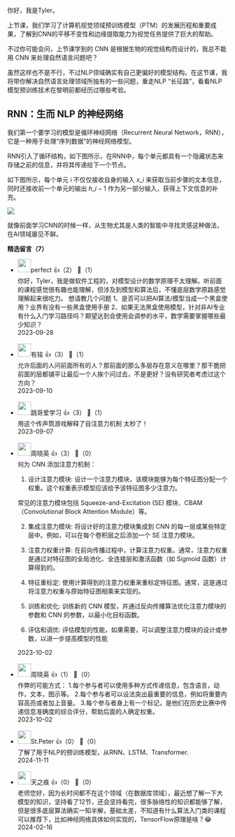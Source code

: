 你好，我是Tyler。

上节课，我们学习了计算机视觉领域预训练模型（PTM）的发展历程和重要成果，了解到CNN的平移不变性和边缘提取能力为视觉任务提供了巨大的帮助。

不过你可能会问，上节课学到的 CNN 是根据生物的视觉结构而设计的，我总不能用 CNN 来处理自然语言问题吧？

虽然这样也不是不行，不过NLP领域确实有自己更偏好的模型结构。在这节课，我将带你解决自然语言处理领域所独有的一些问题，重走NLP “长征路”，看看NLP模型预训练技术在黎明前都经历过哪些考验。

## RNN：生而 NLP 的神经网络

我们第一个要学习的模型是循环神经网络（Recurrent Neural Network，RNN），它是一种用于处理“序列数据”的神经网络模型。

RNN引入了循环结构，如下图所示，在RNN中，每个单元都具有一个隐藏状态来存储之前的信息，并将其传递给下一个节点。

如下图所示，每个单元 i 不仅仅接收自身的输入 $x\_i$ 来获取当前步骤的文本信息，同时还接收前一个单元的输出 $h\_{i-1}$ 作为另一部分输入，获得上下文信息的补充。

![](https://static001.geekbang.org/resource/image/cf/82/cf7034a4994bb4aa55951d0494c5d882.jpg?wh=3900x2194)

就像前面学习CNN的时候一样，从生物尤其是人类的智能中寻找灵感这种做法，在AI领域屡见不鲜。
<div><strong>精选留言（7）</strong></div><ul>
<li><img src="https://static001.geekbang.org/account/avatar/00/12/01/2c/1ab6258c.jpg" width="30px"><span>perfect</span> 👍（2） 💬（1）<div>你好，Tyler，我是做软件工程的，对模型设计的数学原理不太理解。听前面的课程感觉很有趣也能理解，但涉及到模型和算法后，不懂底层数学原路感觉理解起来很吃力。
想请教几个问题
1、是否可以把AI算法&#47;模型当成一个黑盒使用？业界有没有一些黑盒使用手册
2、如果无法黑盒使用模型，针对非AI专业有什么入门学习路径吗？期望达到会使用会调参的水平，数学需要掌握哪些最少知识？</div>2023-09-28</li><br/><li><img src="http://thirdwx.qlogo.cn/mmopen/vi_32/3XbCueYYVWTiclv8T5tFpwiblOxLphvSZxL4ujMdqVMibZnOiaFK2C5nKRGv407iaAsrI0CDICYVQJtiaITzkjfjbvrQ/132" width="30px"><span>有铭</span> 👍（3） 💬（1）<div>允许后面的人问前面所有的人？那前面的那么多层存在意义在哪里？那干脆把前面的层都铺平让最后一个人挨个问过去，不是更好？没有研究者考虑过这个方向？</div>2023-09-10</li><br/><li><img src="https://static001.geekbang.org/account/avatar/00/22/8a/47/82c7c347.jpg" width="30px"><span>跳哥爱学习</span> 👍（3） 💬（1）<div>用这个传声筒游戏解释了自注意力机制 太秒了！</div>2023-09-07</li><br/><li><img src="https://static001.geekbang.org/account/avatar/00/14/c4/9d/0f4ea119.jpg" width="30px"><span>周晓英</span> 👍（3） 💬（0）<div>何为 CNN 添加注意力机制：

1. 设计注意力模块:
设计一个注意力模块，该模块能够为每个特征图分配一个权重。这个权重表示模型应该给予该特征图多少注意力。

常见的注意力模块包括 Squeeze-and-Excitation (SE) 模块、CBAM（Convolutional Block Attention Module）等。

2. 集成注意力模块:
将设计好的注意力模块集成到 CNN 的每一层或某些特定层中。例如，可以在每个卷积层之后添加一个 SE 注意力模块。

3. 注意力权重计算:
在前向传播过程中，计算注意力权重。通常，注意力权重是通过对特征图的全局池化、全连接层和激活函数（如 Sigmoid 函数）计算得到的。

4. 特征重标定:
使用计算得到的注意力权重来重标定特征图。通常，这是通过将注意力权重与原始特征图相乘来实现的。

5. 训练和优化:
训练新的 CNN 模型，并通过反向传播算法优化注意力模块的参数和 CNN 的参数，以最小化目标函数。

6. 评估和调优:
评估模型的性能，如果需要，可以调整注意力模块的设计或参数，以进一步提高模型的性能</div>2023-10-02</li><br/><li><img src="https://static001.geekbang.org/account/avatar/00/14/c4/9d/0f4ea119.jpg" width="30px"><span>周晓英</span> 👍（1） 💬（0）<div>作弊的可能方式：
1.每个参与者可以使用多种方式传递信息，包含语言，动作，文本，图示等。
2.每个参与者可以设法突出最重要的信息，例如将重要内容高亮或者加上音量。
3.每个参与者身上有一个标记，是他们在历史比赛中传递信息准确度的综合评分，帮助后面的人确定权重。</div>2023-10-02</li><br/><li><img src="https://static001.geekbang.org/account/avatar/00/0f/e7/b6/c9b56731.jpg" width="30px"><span>St.Peter</span> 👍（0） 💬（0）<div>了解了用于NLP的预训练模型，从RNN、LSTM、Transformer.</div>2024-11-11</li><br/><li><img src="https://static001.geekbang.org/account/avatar/00/14/11/3b/dc11df9d.jpg" width="30px"><span>天之痕</span> 👍（0） 💬（0）<div>老师您好，因为长时间都不在这个领域（在数据库领域），最近想了解一下大模型的知识，坚持看了12节，还会坚持看完，很多脉络性的知识都能够了解，但是很多底层算法确实一知半解，基础太差，不知道有什么算法入门类的课程可以推荐下，比如神经网络具体如何实现的，TensorFlow原理是啥？😂</div>2024-02-16</li><br/>
</ul>
